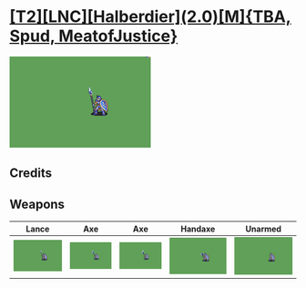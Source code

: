 # [\[T2\]\[LNC\]\[Halberdier\]\(2.0\)\[M\]{TBA, Spud, MeatofJustice}](./%5BT2%5D%5BLNC%5D%5BHalberdier%5D(2.0)%5BM%5D%7BTBA,%20Spud,%20MeatofJustice%7D)

<img src="./2.%20Lance%20(TBA)/Lance_000.png" alt="[T2][LNC][Halberdier](2.0)[M]{TBA, Spud, MeatofJustice} standing" />

## Credits



## Weapons


|Lance |Axe |Axe |Handaxe |Unarmed |
|  :---: | :---: | :---: | :---: | :---: |
| <img alt="Lance animation" src="./2.%20Lance%20(TBA)/Lance.gif" /> | <img alt="Axe animation" src="./3.%20Axe%20(Stab)%20(Spud)/Axe.gif" /> | <img alt="Axe animation" src="./3.%20Axe%20(Swing)%20(Spud,%20MeatOfJustice)/Axe.gif" /> | <img alt="Handaxe animation" src="./4.%20Handaxe%20(Spud)/Handaxe.gif" /> | <img alt="Unarmed animation" src="./8.%20Unarmed%20(TBA)/Unarmed.gif" /> |
